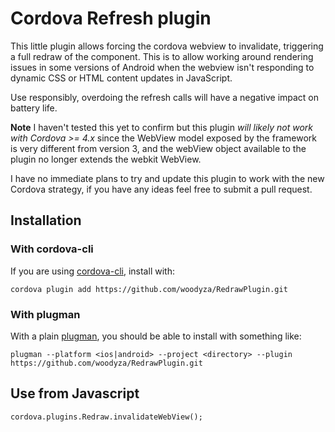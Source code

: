# Cordova Refresh plugin

This little plugin allows forcing the cordova webview to invalidate, triggering a full redraw of the component. This is to allow working around rendering issues in some versions of Android when the webview isn't responding to dynamic CSS or HTML content updates in JavaScript.

Use responsibly, overdoing the refresh calls will have a negative impact on battery life.

**Note** I haven't tested this yet to confirm but this plugin *will likely not work with Cordova >= 4.x* since the WebView model exposed by the framework is very different from version 3, and the webView object available to the plugin no longer extends the webkit WebView.

I have no immediate plans to try and update this plugin to work with the new Cordova strategy, if you have any ideas feel free to submit a pull request.

## Installation

### With cordova-cli

If you are using [cordova-cli](https://github.com/apache/cordova-cli), install
with:

    cordova plugin add https://github.com/woodyza/RedrawPlugin.git

### With plugman

With a plain [plugman](https://github.com/apache/cordova-plugman), you should be
able to install with something like:

    plugman --platform <ios|android> --project <directory> --plugin https://github.com/woodyza/RedrawPlugin.git

## Use from Javascript

    cordova.plugins.Redraw.invalidateWebView();
